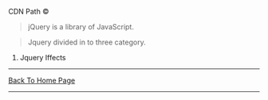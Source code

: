 
CDN Path &copy;

<script><a href="./">https://code.jquery.com/jquery-3.5.1.min.js</a> </script>

> jQuery is a library of JavaScript.

>Jquery divided in to three category.
<ol>
  <li>Jquery Iffects</li>
  </ol>



<hr>
<a href="https://punitkatiyar.github.io/">Back To Home Page</a>
<hr>
